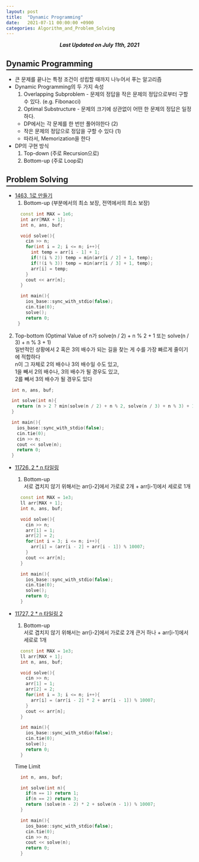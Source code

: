 ```yaml
---
layout: post
title:  "Dynamic Programming"
date:   2021-07-11 00:00:00 +0900
categories: Algorithm_and_Problem_Solving
---
```


<div style="text-align: center"><i><b>Last Updated on July 11th, 2021</b></i></div>

## Dynamic Programming
<hr style="height: 2px; border:none; margin-top: -1em; margin-bottom:0.5em; padding: 0; background:black">

* 큰 문제를 끝나는 특정 조건이 성립할 때까지 나누어서 푸는 알고리즘
* Dynamic Programming의 두 가지 속성
  1. Overlapping Subproblem - 문제의 정답을 작은 문제의 정답으로부터 구할 수 있다. (e.g. Fibonacci)
  2. Optimal Substructure - 문제의 크기에 상관없이 어떤 한 문제의 정답은 일정하다.
  * DP에서는 각 문제를 한 번만 풀어야한다 (2)
  * 작은 문제의 정답으로 정답을 구할 수 있다 (1)
  * 따라서, Memorization을 한다
* DP의 구현 방식
  1. Top-down (주로 Recursion으로)
  2. Bottom-up (주로 Loop로)

## Problem Solving
<hr style="height: 2px; border:none; margin-top: -1em; margin-bottom:0.5em; padding: 0; background:black">

* [1463, 1로 만들기](https://www.acmicpc.net/problem/1463)
  1. Bottom-up (부분에서의 최소 보장, 전역에서의 최소 보장)   
  ```cpp
    const int MAX = 1e6;
    int arr[MAX + 1];
    int n, ans, buf;

    void solve(){
      cin >> n;
      for(int i = 2; i <= n; i++){
        int temp = arr[i - 1] + 1;
        if(!(i % 2)) temp = min(arr[i / 2] + 1, temp);
        if(!(i % 3)) temp = min(arr[i / 3] + 1, temp);
        arr[i] = temp;
      }
      cout << arr[n];
    }

    int main(){
      ios_base::sync_with_stdio(false);
      cin.tie(0);
      solve();
      return 0;
   }
  ```
 
 2. Top-bottom (Optimal Value of n가 solve(n / 2) + n % 2 + 1 또는 solve(n / 3) + n % 3 + 1)   
  일반적인 상황에서 2 혹은 3의 배수가 되는 길을 찾는 게 수를 가장 빠르게 줄이기에 적합하다   
  n이 그 자체로 2의 배수나 3의 배수일 수도 있고,   
  1을 빼서 2의 배수나, 3의 배수가 될 경우도 있고,   
  2를 빼서 3의 배수가 될 경우도 있다   
  ```cpp
    int n, ans, buf;

    int solve(int n){
      return (n > 2 ? min(solve(n / 2) + n % 2, solve(n / 3) + n % 3) + 1 : 0);
    }

    int main(){
      ios_base::sync_with_stdio(false);
      cin.tie(0);
      cin >> n;
      cout << solve(n);
      return 0;
    }
  ```

* [11726, 2 * n 타일링](https://www.acmicpc.net/problem/11726)
  1. Bottom-up   
  서로 겹치지 않기 위해서는 arr[i-2]에서 가로로 2개 + arr[i-1]에서 세로로 1개   
  ```cpp
    const int MAX = 1e3;
    ll arr[MAX + 1];
    int n, ans, buf;

    void solve(){
      cin >> n;
      arr[1] = 1;
      arr[2] = 2;
      for(int i = 3; i <= n; i++){
        arr[i] = (arr[i - 2] + arr[i - 1]) % 10007;
      }
      cout << arr[n];
    }

    int main(){
      ios_base::sync_with_stdio(false);
      cin.tie(0);
      solve();
      return 0;
    }
  ```

* [11727, 2 * n 타일링 2](https://www.acmicpc.net/problem/11727)
  1. Bottom-up   
  서로 겹치지 않기 위해서는 arr[i-2]에서 가로로 2개 큰거 하나 + arr[i-1]에서 세로로 1개   
  ```cpp
    const int MAX = 1e3;
    ll arr[MAX + 1];
    int n, ans, buf;

    void solve(){
      cin >> n;
      arr[1] = 1;
      arr[2] = 2;
      for(int i = 3; i <= n; i++){
        arr[i] = (arr[i - 2] * 2 + arr[i - 1]) % 10007;
      }
      cout << arr[n];
    }

    int main(){
      ios_base::sync_with_stdio(false);
      cin.tie(0);
      solve();
      return 0;
    }
  ```   
  Time Limit   
  ```cpp
    int n, ans, buf;

    int solve(int n){
      if(n == 1) return 1;
      if(n == 2) return 3;
      return (solve(n - 2) * 2 + solve(n - 1)) % 10007;
    }

    int main(){
      ios_base::sync_with_stdio(false);
      cin.tie(0);
      cin >> n;
      cout << solve(n);
      return 0;
    }
  ```
